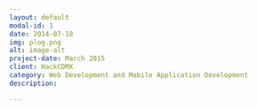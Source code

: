 ```yaml
---
layout: default
modal-id: 1
date: 2014-07-18
img: plog.png
alt: image-alt
project-date: March 2015
client: HackCDMX
category: Web Development and Mobile Application Development
description: 

---
```

